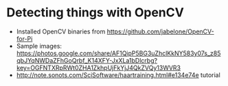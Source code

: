 # Detecting things with OpenCV

- Installed OpenCV binaries from https://github.com/jabelone/OpenCV-for-Pi
- Sample images: https://photos.google.com/share/AF1QipP5BG3uZhclKkNY583y07s_z85qbJYqNWDaZFhGoQrbf_K14XFY-JxXLa1bDlcrbg?key=OGFNTXRpRWt0ZHA1ZkhpUjFkYjJ4QkZVQy13WVR3
- http://note.sonots.com/SciSoftware/haartraining.html#e134e74e tutorial

